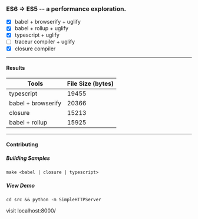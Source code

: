 ### ES6 => ES5 -- a performance exploration.

* [x] babel + browserify + uglify
* [x] babel + rollup + uglify
* [x] typescript + uglify
* [ ] traceur compiler + uglify
* [x] closure compiler

---------------------------------


#### Results

| Tools              | File Size (bytes) |
| -------------------|-------------------|
| typescript         | 19455             |
| babel + browserify | 20366             |
| closure            | 15213             |
| babel + rollup     | 15925             |


--------------------------------


#### Contributing

##### Building Samples

`make <babel | closure | typescript>`

##### View Demo

`cd src && python -m SimpleHTTPServer`

visit localhost:8000/
